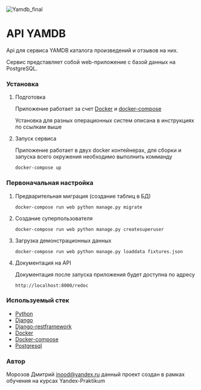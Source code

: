 ![Yamdb_final](https://github.com/kudinov-prog/yamdb_final/workflows/Yamdb-final-workflow/badge.svg)

# API YAMDB

Api для сервиса YAMDB каталога произведений и отзывов на них.

Сервис представляет собой web-приложение с базой данных на PostgreSQL.

### Установка

1. Подготовка

    Приложение работает за счет [Docker](https://docs.docker.com/engine/install/) и [docker-compose](https://docs.docker.com/compose/install/)
    
    Установка для разных операционных систем описана в инструкциях по ссылкам выше

2. Запуск сервиса
    
    Приложение работает в двух docker контейнерах, для сборки и запуска всего окружения необходимо выполнить комманду
 
    ```
    docker-compose up
   ```
    
### Первоначальная настройка

1. Предварительная миграция (создание таблиц в БД)

    ```
    docker-compose run web python manage.py migrate
    ```

2. Создание суперпользователя
    ```
   docker-compose run web python manage.py createsuperuser
   ```
3. Загрузка демонстрационных данных
    ```
   docker-compose run web python manage.py loaddata fixtures.json
   ```
4. Документация на API 

     Документация после запуска приложения будет доступна по адресу 
    ```
    http://localhost:8000/redoc
    ```


### Используемый стек
* [Python](https://www.python.org/) 
* [Django](https://www.djangoproject.com/) 
* [Django-restframework](https://www.django-rest-framework.org/)
* [Docker](https://www.docker.com/)
* [Docker-compose](https://docs.docker.com/compose/)
* [Postgresql](https://www.postgresql.org/)


### Автор
Морозов Дмитрий <inood@yandex.ru>
данный проект создан в рамках обучения на курсах Yandex-Praktikum 